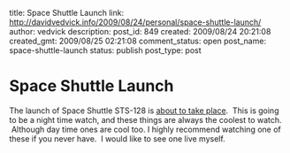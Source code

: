 title: Space Shuttle Launch
link: http://davidvedvick.info/2009/08/24/personal/space-shuttle-launch/
author: vedvick
description: 
post_id: 849
created: 2009/08/24 20:21:08
created_gmt: 2009/08/25 02:21:08
comment_status: open
post_name: space-shuttle-launch
status: publish
post_type: post

# Space Shuttle Launch

The launch of Space Shuttle STS-128 is [about to take place](http://www.space.com/spaceshuttle/index.html).  This is going to be a night time watch, and these things are always the coolest to watch.  Although day time ones are cool too. I highly recommend watching one of these if you never have.  I would like to see one live myself.